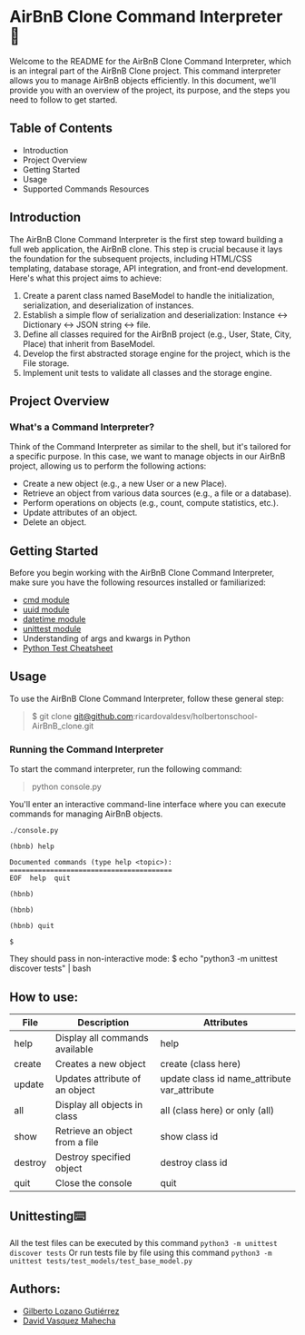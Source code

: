 # AirBnB Clone Command Interpreter :department_store:
Welcome to the README for the AirBnB Clone Command Interpreter, which is an integral part of the AirBnB Clone project. This command interpreter allows you to manage AirBnB objects efficiently. In this document, we'll provide you with an overview of the project, its purpose, and the steps you need to follow to get started.

## Table of Contents
- Introduction
- Project Overview
- Getting Started
- Usage
- Supported Commands
Resources

## Introduction
The AirBnB Clone Command Interpreter is the first step toward building a full web application, the AirBnB clone. This step is crucial because it lays the foundation for the subsequent projects, including HTML/CSS templating, database storage, API integration, and front-end development. Here's what this project aims to achieve:

1. Create a parent class named BaseModel to handle the initialization, serialization, and deserialization of instances.
2. Establish a simple flow of serialization and deserialization: Instance <-> Dictionary <-> JSON string <-> file.
3. Define all classes required for the AirBnB project (e.g., User, State, City, Place) that inherit from BaseModel.
4. Develop the first abstracted storage engine for the project, which is the File storage.
5. Implement unit tests to validate all classes and the storage engine.

## Project Overview
### What's a Command Interpreter?
Think of the Command Interpreter as similar to the shell, but it's tailored for a specific purpose. In this case, we want to manage objects in our AirBnB project, allowing us to perform the following actions:

- Create a new object (e.g., a new User or a new Place).
- Retrieve an object from various data sources (e.g., a file or a database).
- Perform operations on objects (e.g., count, compute statistics, etc.).
- Update attributes of an object.
- Delete an object.

## Getting Started
Before you begin working with the AirBnB Clone Command Interpreter, make sure you have the following resources installed or familiarized:

- [cmd module](https://docs.python.org/3/library/cmd.html)
- [uuid module](https://docs.python.org/3/library/uuid.html)
- [datetime module](https://docs.python.org/3/library/datetime.html)
- [unittest module](https://docs.python.org/3/library/unittest.html)
- Understanding of args and kwargs in Python
- [Python Test Cheatsheet](https://realpython.com/python-testing/)
  
## Usage
To use the AirBnB Clone Command Interpreter, follow these general step:
> $ git clone git@github.com:ricardovaldesv/holbertonschool-AirBnB_clone.git

### Running the Command Interpreter
To start the command interpreter, run the following command:

> python console.py

You'll enter an interactive command-line interface where you can execute commands for managing AirBnB objects.

```
./console.py

(hbnb) help

Documented commands (type help <topic>):
======================================== 
EOF  help  quit

(hbnb)

(hbnb)

(hbnb) quit

$
```
They should pass in non-interactive mode: $ echo "python3 -m unittest discover tests" | bash

## How to use:

| File   | Description                         | Attributes                               |
|--------|-------------------------------------|------------------------------------------|
| help   | Display all commands available      | help                                     |
| create | Creates a new object                | create (class here)                     |
| update | Updates attribute of an object     | update class id name_attribute var_attribute |
| all    | Display all objects in class        | all (class here) or only (all)          |
| show   | Retrieve an object from a file      | show class id                           |
| destroy | Destroy specified object            | destroy class id                        |
| quit   | Close the console                   | quit                                     |

## Unittesting:keyboard:
All the test files can be executed by this command
```python3 -m unittest discover tests```
Or run tests file by file using this command
```python3 -m unittest tests/test_models/test_base_model.py```

## Authors:
- [Gilberto Lozano Gutiérrez](AUTHORS#nombre-del-autor-1)
- [David Vasquez Mahecha](AUTHORS#nombre-del-autor-2)
